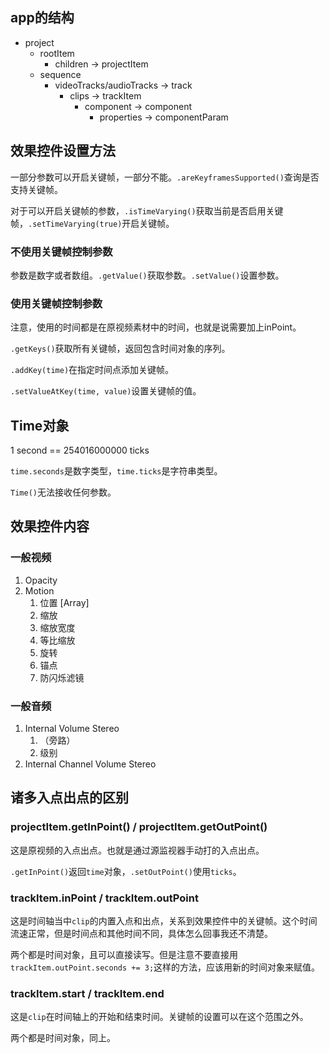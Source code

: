 ## app的结构
* project
  * rootItem
    * children -> projectItem
  * sequence
    * videoTracks/audioTracks -> track
      * clips -> trackItem
        * component -> component
          * properties -> componentParam

## 效果控件设置方法

一部分参数可以开启关键帧，一部分不能。`.areKeyframesSupported()`查询是否支持关键帧。

对于可以开启关键帧的参数，`.isTimeVarying()`获取当前是否启用关键帧，`.setTimeVarying(true)`开启关键帧。

### 不使用关键帧控制参数

参数是数字或者数组。`.getValue()`获取参数。`.setValue()`设置参数。

### 使用关键帧控制参数

注意，使用的时间都是在原视频素材中的时间，也就是说需要加上inPoint。

`.getKeys()`获取所有关键帧，返回包含时间对象的序列。

`.addKey(time)`在指定时间点添加关键帧。

`.setValueAtKey(time, value)`设置关键帧的值。

## Time对象

1 second == 254016000000 ticks

`time.seconds`是数字类型，`time.ticks`是字符串类型。

`Time()`无法接收任何参数。

## 效果控件内容

### 一般视频

1. Opacity
2. Motion
    1. 位置 [Array]
    2. 缩放
    3. 缩放宽度
    4. 等比缩放
    5. 旋转
    6. 锚点
    7. 防闪烁滤镜

### 一般音频

1. Internal Volume Stereo
    1. （旁路）
    2. 级别
2. Internal Channel Volume Stereo

## 诸多入点出点的区别

### projectItem.getInPoint() / projectItem.getOutPoint()

这是原视频的入点出点。也就是通过源监视器手动打的入点出点。

`.getInPoint()`返回`time`对象，`.setOutPoint()`使用`ticks`。

### trackItem.inPoint / trackItem.outPoint

这是时间轴当中`clip`的内置入点和出点，关系到效果控件中的关键帧。这个时间流速正常，但是时间点和其他时间不同，具体怎么回事我还不清楚。

两个都是时间对象，且可以直接读写。但是注意不要直接用`trackItem.outPoint.seconds += 3;`这样的方法，应该用新的时间对象来赋值。

### trackItem.start / trackItem.end

这是`clip`在时间轴上的开始和结束时间。关键帧的设置可以在这个范围之外。

两个都是时间对象，同上。